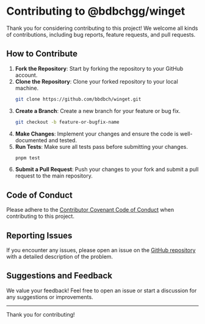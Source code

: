 # Contributing to @bdbchgg/winget

Thank you for considering contributing to this project! We welcome all kinds of contributions, including bug reports, feature requests, and pull requests.

## How to Contribute

1. **Fork the Repository**: Start by forking the repository to your GitHub account.
2. **Clone the Repository**: Clone your forked repository to your local machine.
   ```bash
   git clone https://github.com/bbdbch/winget.git
   ```
3. **Create a Branch**: Create a new branch for your feature or bug fix.
   ```bash
   git checkout -b feature-or-bugfix-name
   ```
4. **Make Changes**: Implement your changes and ensure the code is well-documented and tested.
5. **Run Tests**: Make sure all tests pass before submitting your changes.
   ```bash
   pnpm test
   ```
6. **Submit a Pull Request**: Push your changes to your fork and submit a pull request to the main repository.

## Code of Conduct

Please adhere to the [Contributor Covenant Code of Conduct](https://www.contributor-covenant.org/version/2/1/code_of_conduct/) when contributing to this project.

## Reporting Issues

If you encounter any issues, please open an issue on the [GitHub repository](https://github.com/bdbch/winget-js/issues) with a detailed description of the problem.

## Suggestions and Feedback

We value your feedback! Feel free to open an issue or start a discussion for any suggestions or improvements.

---

Thank you for contributing!
